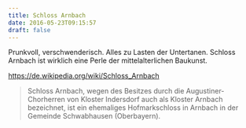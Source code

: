 ```yaml
---
title: Schloss Arnbach
date: 2016-05-23T09:15:57
draft: false
---
```


Prunkvoll, verschwenderisch. Alles zu Lasten der Untertanen.
Schloss Arnbach ist wirklich eine Perle der mittelalterlichen Baukunst.

https://de.wikipedia.org/wiki/Schloss_Arnbach

> Schloss Arnbach, wegen des Besitzes durch die Augustiner-Chorherren von
> Kloster Indersdorf auch als Kloster Arnbach bezeichnet, ist ein
> ehemaliges Hofmarkschloss in Arnbach in der Gemeinde Schwabhausen
> (Oberbayern).
